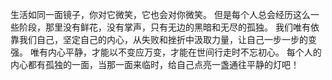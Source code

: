 生活如同一面镜子，你对它微笑，它也会对你微笑。
但是每个人总会经历这么一些阶段，那里没有鲜花，没有掌声，只有无边的黑暗和无尽的孤独。
我们唯有依靠我们自己，坚定自己的内心，从失败和挫折中汲取力量，让自己一步一步的变强。
唯有内心平静，才能以不变应万变，才能在世间行走时不忘初心。
每个人的内心都有孤独的一面，当那一面来临时，给自己点亮一盏通往平静的灯吧！
